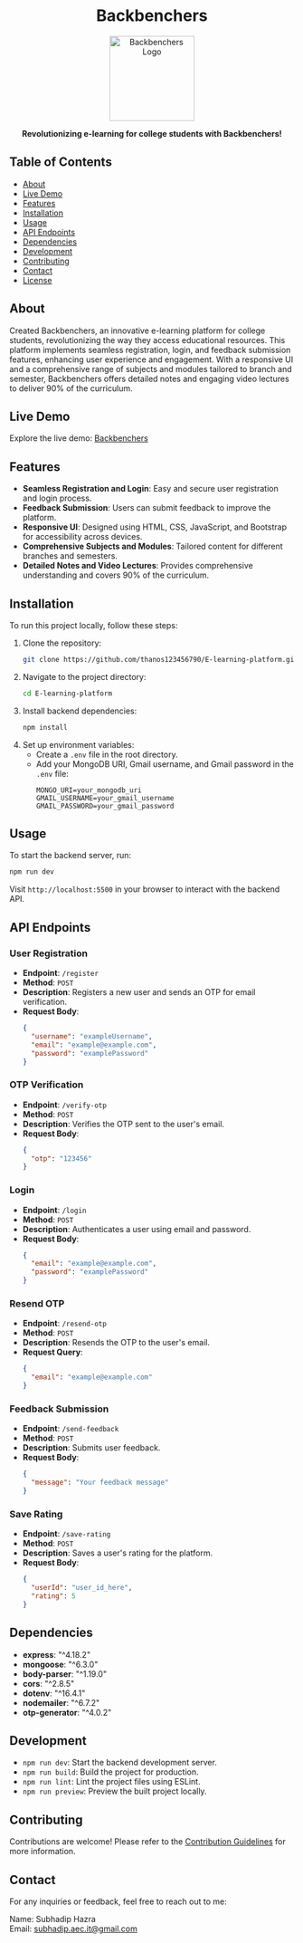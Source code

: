 <h1 align="center">Backbenchers</h1>

<p align="center">
  <img src="https://cdn-icons-png.flaticon.com/512/2040/2040653.png" alt="Backbenchers Logo" width="150">
</p>

<p align="center">
  <strong>Revolutionizing e-learning for college students with Backbenchers!</strong>
</p>

## Table of Contents
- [About](#about)
- [Live Demo](#live-demo)
- [Features](#features)
- [Installation](#installation)
- [Usage](#usage)
- [API Endpoints](#api-endpoints)
- [Dependencies](#dependencies)
- [Development](#development)
- [Contributing](#contributing)
- [Contact](#contact)
- [License](#license)

## About
Created Backbenchers, an innovative e-learning platform for college students, revolutionizing the way they access educational resources. This platform implements seamless registration, login, and feedback submission features, enhancing user experience and engagement. With a responsive UI and a comprehensive range of subjects and modules tailored to branch and semester, Backbenchers offers detailed notes and engaging video lectures to deliver 90% of the curriculum.

## Live Demo
Explore the live demo: [Backbenchers](https://thanos123456790.github.io/E-learning-platform/)

## Features
- **Seamless Registration and Login**: Easy and secure user registration and login process.
- **Feedback Submission**: Users can submit feedback to improve the platform.
- **Responsive UI**: Designed using HTML, CSS, JavaScript, and Bootstrap for accessibility across devices.
- **Comprehensive Subjects and Modules**: Tailored content for different branches and semesters.
- **Detailed Notes and Video Lectures**: Provides comprehensive understanding and covers 90% of the curriculum.

## Installation
To run this project locally, follow these steps:

1. Clone the repository:
   ```bash
   git clone https://github.com/thanos123456790/E-learning-platform.git
   ```
2. Navigate to the project directory:
   ```bash
   cd E-learning-platform
   ```
3. Install backend dependencies:
   ```bash
   npm install
   ```
4. Set up environment variables:
   - Create a `.env` file in the root directory.
   - Add your MongoDB URI, Gmail username, and Gmail password in the `.env` file:
     ```env
     MONGO_URI=your_mongodb_uri
     GMAIL_USERNAME=your_gmail_username
     GMAIL_PASSWORD=your_gmail_password
     ```

## Usage
To start the backend server, run:
```bash
npm run dev
```
Visit `http://localhost:5500` in your browser to interact with the backend API.

## API Endpoints
### User Registration
- **Endpoint**: `/register`
- **Method**: `POST`
- **Description**: Registers a new user and sends an OTP for email verification.
- **Request Body**:
  ```json
  {
    "username": "exampleUsername",
    "email": "example@example.com",
    "password": "examplePassword"
  }
  ```

### OTP Verification
- **Endpoint**: `/verify-otp`
- **Method**: `POST`
- **Description**: Verifies the OTP sent to the user's email.
- **Request Body**:
  ```json
  {
    "otp": "123456"
  }
  ```

### Login
- **Endpoint**: `/login`
- **Method**: `POST`
- **Description**: Authenticates a user using email and password.
- **Request Body**:
  ```json
  {
    "email": "example@example.com",
    "password": "examplePassword"
  }
  ```

### Resend OTP
- **Endpoint**: `/resend-otp`
- **Method**: `POST`
- **Description**: Resends the OTP to the user's email.
- **Request Query**:
  ```json
  {
    "email": "example@example.com"
  }
  ```

### Feedback Submission
- **Endpoint**: `/send-feedback`
- **Method**: `POST`
- **Description**: Submits user feedback.
- **Request Body**:
  ```json
  {
    "message": "Your feedback message"
  }
  ```

### Save Rating
- **Endpoint**: `/save-rating`
- **Method**: `POST`
- **Description**: Saves a user's rating for the platform.
- **Request Body**:
  ```json
  {
    "userId": "user_id_here",
    "rating": 5
  }
  ```

## Dependencies
- **express**: "^4.18.2"
- **mongoose**: "^6.3.0"
- **body-parser**: "^1.19.0"
- **cors**: "^2.8.5"
- **dotenv**: "^16.4.1"
- **nodemailer**: "^6.7.2"
- **otp-generator**: "^4.0.2"

## Development
- `npm run dev`: Start the backend development server.
- `npm run build`: Build the project for production.
- `npm run lint`: Lint the project files using ESLint.
- `npm run preview`: Preview the built project locally.

## Contributing
Contributions are welcome! Please refer to the [Contribution Guidelines](CONTRIBUTING.md) for more information.

## Contact
For any inquiries or feedback, feel free to reach out to me:

Name: Subhadip Hazra  
Email: [subhadip.aec.it@gmail.com](mailto:subhadip.aec.it@gmail.com)

